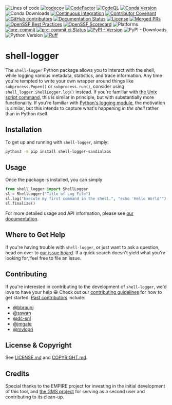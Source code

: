 ![Lines of code](https://sloc.xyz/github/sandialabs/shell-logger/?category=code)
[![codecov](https://codecov.io/gh/sandialabs/shell-logger/branch/master/graph/badge.svg?token=FmDStZ6FVR)](https://codecov.io/gh/sandialabs/shell-logger)
[![CodeFactor](https://www.codefactor.io/repository/github/sandialabs/shell-logger/badge/master)](https://www.codefactor.io/repository/github/sandialabs/shell-logger/overview/master)
[![CodeQL](https://github.com/sandialabs/shell-logger/actions/workflows/github-code-scanning/codeql/badge.svg)](https://github.com/sandialabs/shell-logger/actions/workflows/github-code-scanning/codeql)
[![Conda Version](https://img.shields.io/conda/v/conda-forge/shell-logger?label=conda-forge)](https://anaconda.org/conda-forge/shell-logger)
![Conda Downloads](https://img.shields.io/conda/d/conda-forge/shell-logger?label=conda-forge%20downloads)
[![Continuous Integration](https://github.com/sandialabs/shell-logger/actions/workflows/continuous-integration.yml/badge.svg)](https://github.com/sandialabs/shell-logger/actions/workflows/continuous-integration.yml)
[![Contributor Covenant](https://img.shields.io/badge/Contributor%20Covenant-2.1-4baaaa.svg)](CODE_OF_CONDUCT.md)
[![GitHub contributors](https://img.shields.io/github/contributors/sandialabs/shell-logger.svg)](https://github.com/sandialabs/shell-logger/graphs/contributors)
[![Documentation Status](https://readthedocs.org/projects/shell-logger/badge/?version=latest)](https://shell-logger.readthedocs.io/en/latest/?badge=latest)
[![License](https://anaconda.org/conda-forge/shell-logger/badges/license.svg)](LICENSE.md)
[![Merged PRs](https://img.shields.io/github/issues-pr-closed-raw/sandialabs/shell-logger.svg?label=merged+PRs)](https://github.com/sandialabs/shell-logger/pulls?q=is:pr+is:merged)
[![OpenSSF Best Practices](https://bestpractices.coreinfrastructure.org/projects/8863/badge)](https://bestpractices.coreinfrastructure.org/projects/8863)
[![OpenSSF Scorecard](https://api.securityscorecards.dev/projects/github.com/sandialabs/shell-logger/badge)](https://securityscorecards.dev/viewer/?uri=github.com/sandialabs/shell-logger)
![Platforms](https://anaconda.org/conda-forge/shell-logger/badges/platforms.svg)
[![pre-commit](https://img.shields.io/badge/pre--commit-enabled-brightgreen?logo=pre-commit)](https://github.com/pre-commit/pre-commit)
[![pre-commit.ci Status](https://results.pre-commit.ci/badge/github/sandialabs/shell-logger/master.svg)](https://results.pre-commit.ci/latest/github/sandialabs/shell-logger/master)
[![PyPI - Version](https://img.shields.io/pypi/v/shell-logger?label=PyPI)](https://pypi.org/project/shell-logger/)
![PyPI - Downloads](https://img.shields.io/pypi/dm/shell-logger?label=PyPI%20downloads)
![Python Version](https://img.shields.io/badge/Python-3.8|3.9|3.10|3.11|3.12-blue.svg)
[![Ruff](https://img.shields.io/endpoint?url=https://raw.githubusercontent.com/astral-sh/ruff/main/assets/badge/v2.json)](https://github.com/astral-sh/ruff)

# shell-logger

The `shell-logger` Python package allows you to interact with the shell, while
logging various metadata, statistics, and trace information.  Any time you're
tempted to write your own wrapper around things like `subprocess.Popen()` or
`subprocess.run()`, consider using `shell_logger.ShellLogger.log()` instead.
If you're familiar with [the Unix script command][script], this is similar in
principle, but with substantially more functionality.  If you're familiar with
[Python's logging module][logging], the motivation is similar, but this intends
to capture what's happening *in the shell* rather than in Python itself.

[script]:  https://man7.org/linux/man-pages/man1/script.1.html
[logging]:  https://docs.python.org/3/library/logging.html

## Installation

To get up and running with `shell-logger`, simply:
```bash
python3 -m pip install shell-logger-sandialabs
```

## Usage

Once the package is installed, you can simply
```python
from shell_logger import ShellLogger
sl = ShellLogger("Title of Log File")
sl.log("Execute my first command in the shell.", "echo 'Hello World'")
sl.finalize()
```

For more detailed usage and API information, please see
[our documentation][readthedocs].

[readthedocs]:  https://shell-logger.readthedocs.io

## Where to Get Help

If you're having trouble with `shell-logger`, or just want to ask a question,
head on over to [our issue board][issues].  If a quick search doesn't yield
what you're looking for, feel free to file an issue.

[issues]:  https://github.com/sandialabs/shell-logger/issues

## Contributing

If you're interested in contributing to the development of `shell-logger`, we'd
love to have your help :grinning:  Check out our
[contributing guidelines](CONTRIBUTING.md) for how to get started.
[Past contributors][contributors] include:
* [@bbraunj](https://github.com/bbraunj)
* [@sswan](https://github.com/sswan)
* [@dc-snl](https://github.com/dc-snl)
* [@jmgate](https://github.com/jmgate)
* [@mvlopri](https://github.com/mvlopri)

[contributors]:  https://github.com/sandialabs/shell-logger/graphs/contributors

## License & Copyright

See [LICENSE.md](LICENSE.md) and [COPYRIGHT.md](COPYRIGHT.md).

## Credits

Special thanks to the EMPIRE project for investing in the initial development
of this tool, and [the GMS project][gms] for serving as a second user and
contributing to its clean-up.

[gms]: https://github.com/SNL-GMS/GMS-PI25
